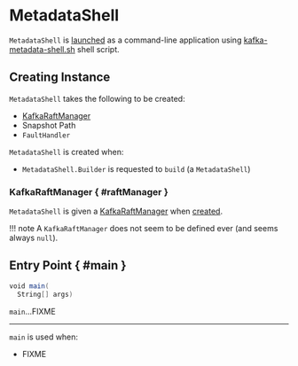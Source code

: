 # MetadataShell

`MetadataShell` is [launched](#main) as a command-line application using [kafka-metadata-shell.sh](index.md) shell script.

## Creating Instance

`MetadataShell` takes the following to be created:

* [KafkaRaftManager](#raftManager)
* <span id="snapshotPath"> Snapshot Path
* <span id="faultHandler"> `FaultHandler`

`MetadataShell` is created when:

* `MetadataShell.Builder` is requested to `build` (a `MetadataShell`)

### KafkaRaftManager { #raftManager }

`MetadataShell` is given a [KafkaRaftManager](../../kraft/KafkaRaftManager.md) when [created](#creating-instance).

!!! note
    A `KafkaRaftManager` does not seem to be defined ever (and seems always `null`).

## Entry Point { #main }

```scala
void main(
  String[] args)
```

`main`...FIXME

---

`main` is used when:

* FIXME
